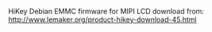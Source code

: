 HiKey Debian EMMC firmware for MIPI LCD download from:
http://www.lemaker.org/product-hikey-download-45.html
